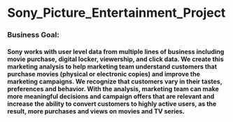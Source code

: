 # Sony_Picture_Entertainment_Project

### Business Goal: 
#### Sony works with user level data from multiple lines of business including movie purchase, digital locker, viewership, and click data. We create this marketing analysis to help marketing team understand customers that purchase movies (physical or electronic copies) and improve the marketing campaigns.  We recognize that customers vary in their tastes, preferences and behavior. With the analysis, marketing team can make more meaningful decisions and campaign offers that are relevant and increase the ability to convert customers to highly active users, as the result, more purchases and views on movies and TV series. 
